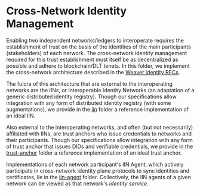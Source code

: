 <!--
 Copyright IBM Corp. All Rights Reserved.

 SPDX-License-Identifier: CC-BY-4.0
 -->
# Cross-Network Identity Management

Enabling two independent networks/ledgers to interoperate requires the establishment of trust on the basis of the identities of the main participants (stakeholders) of each network. The cross-network identity management required for this trust establishment must itself be as decentralized as possible and adhere to blockchain/DLT tenets. In this folder, we implement the cross-network architecture described in the [Weaver identity RFCs](https://github.com/hyperledger-labs/weaver-dlt-interoperability/blob/main/rfcs/models/identity/network-identity-management.md).

The fulcra of this architecture that are external to the interoperating networks are the IINs, or Interoperable Identity Networks (an adaptation of a generic distributed identity registry). Though our specifications allow integration with any form of distributed identity registry (with some augmentations), we provide in the [iin](./iin) folder a reference implementation of an ideal IIN.

Also external to the interoperating networks, and often (but not necessarily) affiliated with IINs, are trust anchors who issue credentials to networks and their participants. Though our specifications allow integration with any form of trust anchor that issues DIDs and verifiable credentials, we provide in the [trust-anchor](./trust-anchor) folder a reference implementation of an ideal trust anchor.

Implementations of each network participant's IIN Agent, which actively participate in cross-network identity plane protocols to sync identities and certificates, lie in the [iin-agent](./iin-agent) folder. Collectively, the IIN agents of a given network can be viewed as that network's _identity service_.
